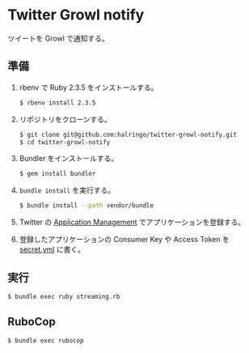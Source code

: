 Twitter Growl notify
===

ツイートを Growl で通知する。

準備
---
1. rbenv で Ruby 2.3.5 をインストールする。

    ```sh
    $ rbenv install 2.3.5
    ```

1. リポジトリをクローンする。

    ```sh
    $ git clone git@github.com:halringo/twitter-growl-notify.git
    $ cd twitter-growl-notify
    ```

1.  Bundler をインストールする。

    ```sh
    $ gem install bundler
    ```

1. `bundle install` を実行する。

    ```sh
    $ bundle install --path vendor/bundle
    ```

1. Twitter の [Application Management](https://apps.twitter.com/) でアプリケーションを登録する。
1. 登録したアプリケーションの Consumer Key や Access Token を [secret.yml](https://github.com/halringo/twitter-growl-notify/blob/master/secret.yml) に書く。


実行
---
```sh
$ bundle exec ruby streaming.rb
```


RuboCop
---
```sh
$ bundle exec rubocop
```
